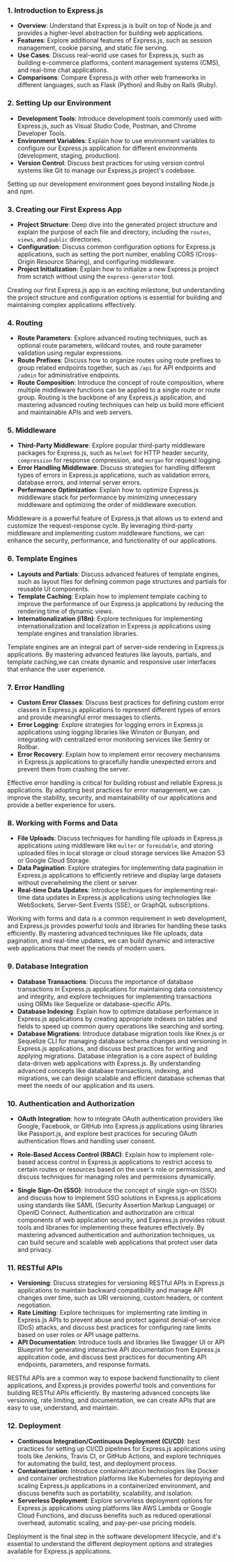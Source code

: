 ### 1. Introduction to Express.js
- **Overview**: Understand that Express.js is built on top of Node.js and provides a higher-level abstraction for building web applications.
- **Features**: Explore additional features of Express.js, such as session management, cookie parsing, and static file serving.
- **Use Cases**: Discuss real-world use cases for Express.js, such as building e-commerce platforms, content management systems (CMS), and real-time chat applications.
- **Comparisons**: Compare Express.js with other web frameworks in different languages, such as Flask (Python) and Ruby on Rails (Ruby).

### 2. Setting Up our Environment
- **Development Tools**: Introduce development tools commonly used with Express.js, such as Visual Studio Code, Postman, and Chrome Developer Tools.
- **Environment Variables**: Explain how to use environment variables to configure our Express.js application for different environments (development, staging, production).
- **Version Control**: Discuss best practices for using version control systems like Git to manage our Express.js project's codebase.

Setting up our development environment goes beyond installing Node.js and npm. 

### 3. Creating our First Express App
- **Project Structure**: Deep dive into the generated project structure and explain the purpose of each file and directory, including the `routes`, `views`, and `public` directories.
- **Configuration**: Discuss common configuration options for Express.js applications, such as setting the port number, enabling CORS (Cross-Origin Resource Sharing), and configuring middleware.
- **Project Initialization**: Explain how to initialize a new Express.js project from scratch without using the `express-generator` tool.

Creating our first Express.js app is an exciting milestone, but understanding the project structure and configuration options is essential for building and maintaining complex applications effectively.

### 4. Routing
- **Route Parameters**: Explore advanced routing techniques, such as optional route parameters, wildcard routes, and route parameter validation using regular expressions.
- **Route Prefixes**: Discuss how to organize routes using route prefixes to group related endpoints together, such as `/api` for API endpoints and `/admin` for administrative endpoints.
- **Route Composition**: Introduce the concept of route composition, where multiple middleware functions can be applied to a single route or route group.
Routing is the backbone of any Express.js application, and mastering advanced routing techniques can help us build more efficient and maintainable APIs and web servers.

### 5. Middleware
- **Third-Party Middleware**: Explore popular third-party middleware packages for Express.js, such as `helmet` for HTTP header security, `compression` for response compression, and `morgan` for request logging.
- **Error Handling Middleware**: Discuss strategies for handling different types of errors in Express.js applications, such as validation errors, database errors, and internal server errors.
- **Performance Optimization**: Explain how to optimize Express.js middleware stack for performance by minimizing unnecessary middleware and optimizing the order of middleware execution.

Middleware is a powerful feature of Express.js that allows us to extend and customize the request-response cycle. By leveraging third-party middleware and implementing custom middleware functions, we can enhance the security, performance, and functionality of our applications.

### 6. Template Engines
- **Layouts and Partials**: Discuss advanced features of template engines, such as layout files for defining common page structures and partials for reusable UI components.
- **Template Caching**: Explain how to implement template caching to improve the performance of our Express.js applications by reducing the rendering time of dynamic views.
- **Internationalization (i18n)**: Explore techniques for implementing internationalization and localization in Express.js applications using template engines and translation libraries.

Template engines are an integral part of server-side rendering in Express.js applications. By mastering advanced features like layouts, partials, and template caching,we can create dynamic and responsive user interfaces that enhance the user experience.

### 7. Error Handling
- **Custom Error Classes**: Discuss best practices for defining custom error classes in Express.js applications to represent different types of errors and provide meaningful error messages to clients.
- **Error Logging**: Explore strategies for logging errors in Express.js applications using logging libraries like Winston or Bunyan, and integrating with centralized error monitoring services like Sentry or Rollbar.
- **Error Recovery**: Explain how to implement error recovery mechanisms in Express.js applications to gracefully handle unexpected errors and prevent them from crashing the server.

Effective error handling is critical for building robust and reliable Express.js applications. By adopting best practices for error management,we can improve the stability, security, and maintainability of our applications and provide a better experience for users.

### 8. Working with Forms and Data

- **File Uploads**: Discuss techniques for handling file uploads in Express.js applications using middleware like `multer` or `formidable`, and storing uploaded files in local storage or cloud storage services like Amazon S3 or Google Cloud Storage.
- **Data Pagination**: Explore strategies for implementing data pagination in Express.js applications to efficiently retrieve and display large datasets without overwhelming the client or server.
- **Real-time Data Updates**: Introduce techniques for implementing real-time data updates in Express.js applications using technologies like WebSockets, Server-Sent Events (SSE), or GraphQL subscriptions.

Working with forms and data is a common requirement in web development, and Express.js provides powerful tools and libraries for handling these tasks efficiently. By mastering advanced techniques like file uploads, data pagination, and real-time updates, we can build dynamic and interactive web applications that meet the needs of modern users.

### 9. Database Integration
- **Database Transactions**: Discuss the importance of database transactions in Express.js applications for maintaining data consistency and integrity, and explore techniques for implementing transactions using ORMs like Sequelize or database-specific APIs.
- **Database Indexing**: Explain how to optimize database performance in Express.js applications by creating appropriate indexes on tables and fields to speed up common query operations like searching and sorting.
- **Database Migrations**: Introduce database migration tools like Knex.js or Sequelize CLI for managing database schema changes and versioning in Express.js applications, and discuss best practices for writing and applying migrations.
Database integration is a core aspect of building data-driven web applications with Express.js. By understanding advanced concepts like database transactions, indexing, and migrations, we can design scalable and efficient database schemas that meet the needs of our application and its users.

### 10. Authentication and Authorization
- **OAuth Integration**: how to integrate OAuth authentication providers like Google, Facebook, or GitHub into Express.js applications using libraries like Passport.js, and explore best practices for securing OAuth authentication flows and handling user consent.

- **Role-Based Access Control (RBAC)**: Explain how to implement role-based access control in Express.js applications to restrict access to certain routes or resources based on the user's role or permissions, and discuss techniques for managing roles and permissions dynamically.
- **Single Sign-On (SSO)**: Introduce the concept of single sign-on (SSO) and discuss how to implement SSO solutions in Express.js applications using standards like SAML (Security Assertion Markup Language) or OpenID Connect.
Authentication and authorization are critical components of web application security, and Express.js provides robust tools and libraries for implementing these features effectively. By mastering advanced authentication and authorization techniques, us can build secure and scalable web applications that protect user data and privacy.

### 11. RESTful APIs
- **Versioning**: Discuss strategies for versioning RESTful APIs in Express.js applications to maintain backward compatibility and manage API changes over time, such as URI versioning, custom headers, or content negotiation.
- **Rate Limiting**: Explore techniques for implementing rate limiting in Express.js APIs to prevent abuse and protect against denial-of-service (DoS) attacks, and discuss best practices for configuring rate limits based on user roles or API usage patterns.
- **API Documentation**: Introduce tools and libraries like Swagger UI or API Blueprint for generating interactive API documentation from Express.js application code, and discuss best practices for documenting API endpoints, parameters, and response formats.

RESTful APIs are a common way to expose backend functionality to client applications, and Express.js provides powerful tools and conventions for building RESTful APIs efficiently. By mastering advanced concepts like versioning, rate limiting, and documentation, we can create APIs that are easy to use, understand, and maintain.

### 12. Deployment
- **Continuous Integration/Continuous Deployment (CI/CD)**:  best practices for setting up CI/CD pipelines for Express.js applications using tools like Jenkins, Travis CI, or GitHub Actions, and explore techniques for automating the build, test, and deployment process.
- **Containerization**: Introduce containerization technologies like Docker and container orchestration platforms like Kubernetes for deploying and scaling Express.js applications in a containerized environment, and discuss benefits such as portability, scalability, and isolation.
- **Serverless Deployment**: Explore serverless deployment options for Express.js applications using platforms like AWS Lambda or Google Cloud Functions, and discuss benefits such as reduced operational overhead, automatic scaling, and pay-per-use pricing models.

Deployment is the final step in the software development lifecycle, and it's essential to understand the different deployment options and strategies available for Express.js applications.